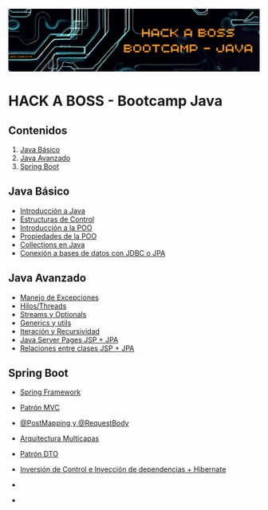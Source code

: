 ![Título](EjerciciosPracticos/5-Docs/img/_Let'sCode.png)
# HACK A BOSS - Bootcamp Java
## Contenidos
1. [Java Básico](#java-básico)
2. [Java Avanzado](#java-avanzado)
3. [Spring Boot](#spring-boot)
## Java Básico
- [Introducción a Java](https://github.com/JeinyC/MaldonadoNinoJeinyEjerciciosPracticos/tree/master/EjerciciosPracticos/1-JavaBasico/Semana1/Clase1-Dia2)
- [Estructuras de Control](https://github.com/JeinyC/MaldonadoNinoJeinyEjerciciosPracticos/tree/master/EjerciciosPracticos/1-JavaBasico/Semana1/Clase2-Dia3)
- [Introducción a la POO](https://github.com/JeinyC/MaldonadoNinoJeinyEjerciciosPracticos/tree/master/EjerciciosPracticos/1-JavaBasico/Semana1/Clase3-Dia4)
- [Propiedades de la POO](https://github.com/JeinyC/MaldonadoNinoJeinyEjerciciosPracticos/tree/master/EjerciciosPracticos/1-JavaBasico/Semana2/Clase5-Dia6)
- [Collections en Java](https://github.com/JeinyC/MaldonadoNinoJeinyEjerciciosPracticos/tree/master/EjerciciosPracticos/1-JavaBasico/Semana2/Clase6-Dia7)
- [Conexión a bases de datos con JDBC o JPA](https://github.com/JeinyC/MaldonadoNinoJeinyEjerciciosPracticos/tree/master/EjerciciosPracticos/1-JavaBasico/Semana2/Clase7-Dia8)
## Java Avanzado
- [Manejo de Excepciones](https://github.com/JeinyC/MaldonadoNinoJeinyEjerciciosPracticos/tree/master/EjerciciosPracticos/2-JavaAvanzado/Semana1/Clase1-Dia2)
- [Hilos/Threads](https://github.com/JeinyC/MaldonadoNinoJeinyEjerciciosPracticos/tree/master/EjerciciosPracticos/2-JavaAvanzado/Semana1/Clase2-Dia3)
- [Streams y Optionals](https://github.com/JeinyC/MaldonadoNinoJeinyEjerciciosPracticos/tree/master/EjerciciosPracticos/2-JavaAvanzado/Semana2/Clases3y5-Dia%206)
- [Generics y utils](https://github.com/JeinyC/MaldonadoNinoJeinyEjerciciosPracticos/tree/master/EjerciciosPracticos/2-JavaAvanzado/Semana2/Clases6-Dia7)
- [Iteración y Recursividad]()
- [Java Server Pages JSP + JPA](https://github.com/JeinyC/MaldonadoNinoJeinyEjerciciosPracticos/tree/master/EjerciciosPracticos/2-JavaAvanzado/Semana3/Clase10-Dia11)
- [Relaciones entre clases JSP + JPA]()
## Spring Boot
- [Spring Framework](https://github.com/JeinyC/MaldonadoNinoJeinyEjerciciosPracticos/tree/master/EjerciciosPracticos/4-SpringBoot/Semana1/Clase1-Dia2)
- [Patrón MVC](https://github.com/JeinyC/MaldonadoNinoJeinyEjerciciosPracticos/tree/master/EjerciciosPracticos/4-SpringBoot/Semana1/Clase2-Dia3)
- [@PostMapping y @RequestBody](https://github.com/JeinyC/MaldonadoNinoJeinyEjerciciosPracticos/tree/master/EjerciciosPracticos/4-SpringBoot/Semana1/Clase3-Dia4/academyEvents)

- [Arquitectura Multicapas](https://github.com/JeinyC/MaldonadoNinoJeinyEjerciciosPracticos/tree/master/EjerciciosPracticos/4-SpringBoot/Semana2/Clase5-Dia6/University)
- [Patrón DTO](https://github.com/JeinyC/MaldonadoNinoJeinyEjerciciosPracticos/tree/master/EjerciciosPracticos/4-SpringBoot/Semana2/Clase6-Dia7/barLuna)
- [Inversión de Control e Inyección de dependencias + Hibernate](https://github.com/JeinyC/MaldonadoNinoJeinyEjerciciosPracticos/tree/master/EjerciciosPracticos/4-SpringBoot/Semana2/Clase7-Dia8/Cats)
- []()
- []()
